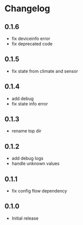 # Changelog

## 0.1.6

- fix deviceinfo error
- fix deprecated code

## 0.1.5

- fix state from climate and sensor

## 0.1.4

- add debug
- fix state info error

## 0.1.3

- rename top dir

## 0.1.2

- add debug logs
- handle unknown values

## 0.1.1

- fix config flow dependency

## 0.1.0

- Initial release
